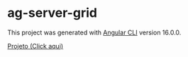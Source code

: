 # ag-server-grid
This project was generated with [Angular CLI](https://github.com/angular/angular-cli) version 16.0.0.

[Projeto (Click aqui)](./projects/ag-server-grid/)
